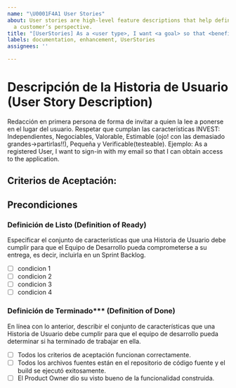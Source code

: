 ```yaml
---
name: "\U0001F4A1 User Stories"
about: User stories are high-level feature descriptions that help define benefit from
  a customer’s perspective.
title: "[UserStories] As a <user type>, I want <a goal> so that <benefit>"
labels: documentation, enhancement, UserStories
assignees: ''

---
```


# Descripción de la Historia de Usuario (User Story Description)
  
  Redacción en primera persona de forma de invitar a quien la lee a ponerse en el lugar del usuario.
  Respetar que cumplan las características INVEST: Independientes, Negociables, Valorable, Estimable (ojo! con las demasiado grandes->partirlas!!), Pequeña y Verificable(testeable).
  Ejemplo: As a registered User, I want to sign-in with my email so that I can obtain access to the application.

## Criterios de Aceptación:
  
## Precondiciones  
  
### Definición de Listo (Definition of Ready)
  Especificar el conjunto de características que una Historia de Usuario debe cumplir para que el Equipo de Desarrollo pueda comprometerse a su entrega, es decir, incluirla en un Sprint Backlog.
  
  - [ ] condicion 1
  - [ ] condicion 2
  - [ ] condicion 3
  - [ ] condicion 4
  
### Definición de Terminado*** (Definition of Done)
  
  En línea con lo anterior, describir el conjunto de características que una Historia de Usuario debe cumplir para que el equipo de desarrollo pueda determinar si ha terminado de trabajar en ella.
  
  - [ ] Todos los criterios de aceptación funcionan correctamente.
  - [ ] Todos los archivos fuentes están en el repositorio de código fuente y el build se ejecutó exitosamente.
  - [ ] El Product Owner dio su visto bueno de la funcionalidad construida.
